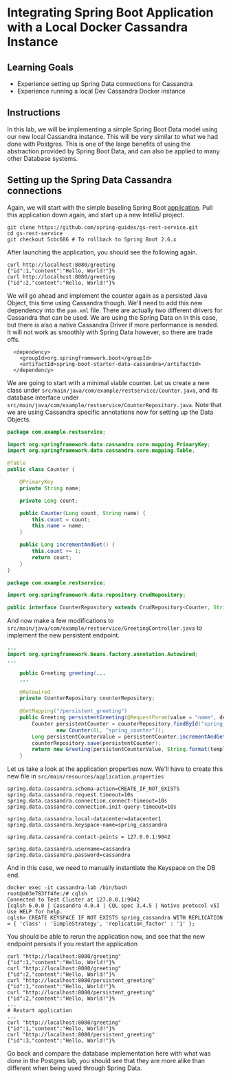 # Integrating Spring Boot Application with a Local Docker Cassandra Instance

## Learning Goals

- Experience setting up Spring Data connections for Cassandra
- Experience running a local Dev Cassandra Docker instance

## Instructions

In this lab, we will be implementing a simple Spring Boot Data model using our new local Cassandra instance. This will be very similar
to what we had done with Postgres. This is one of the large benefits of using the abstraction provided by Spring Boot Data, and can also
be applied to many other Database systems.

## Setting up the Spring Data Cassandra connections

Again, we will start with the simple baseling Spring Boot [application](https://spring.io/guides/gs/rest-service/). Pull this application
down again, and start up a new IntelliJ project.

``` shell
git clone https://github.com/spring-guides/gs-rest-service.git
cd gs-rest-service
git checkout 5cbc686 # To rollback to Spring Boot 2.6.x
```

After launching the application, you should see the following again.

``` shell
curl http://localhost:8080/greeting
{"id":1,"content":"Hello, World!"}%
curl http://localhost:8080/greeting
{"id":2,"content":"Hello, World!"}%
```

We will go ahead and implement the counter again as a persisted Java Object, this time using Cassandra though. We'll need to add this
new dependency into the `pom.xml` file.
There are actually two different drivers for Cassandra that can be used. We are using the Spring Data on in this case, but there is also
a native Cassandra Driver if more performance is needed. It will not work as smoothly with Spring Data however, so there are trade offs.

``` text
  <dependency>
    <groupId>org.springframework.boot</groupId>
    <artifactId>spring-boot-starter-data-cassandra</artifactId>
  </dependency>
```


We are going to start with a minimal viable counter. Let us create a new class under `src/main/java/com/example/restservice/Counter.java`,
and its database interface under `src/main/java/com/example/restservice/CounterRepository.java`. Note that we are using Cassandra specific
annotations now for setting up the Data Objects.

``` java
package com.example.restservice;

import org.springframework.data.cassandra.core.mapping.PrimaryKey;
import org.springframework.data.cassandra.core.mapping.Table;

@Table
public class Counter {

    @PrimaryKey
    private String name;

    private Long count;

    public Counter(Long count, String name) {
        this.count = count;
        this.name = name;
    }

    public Long incrementAndGet() {
        this.count += 1;
        return count;
    }
}
```

``` java
package com.example.restservice;

import org.springframework.data.repository.CrudRepository;

public interface CounterRepository extends CrudRepository<Counter, String> {}
```

And now make a few modifications to `src/main/java/com/example/restservice/GreetingController.java` to implement the new persistent
endpoint.

``` java
...
import org.springframework.beans.factory.annotation.Autowired;
...

    public Greeting greeting(...
    ...

    @Autowired
    private CounterRepository counterRepository;
    
    @GetMapping("/persistent_greeting")
    public Greeting persistentGreeting(@RequestParam(value = "name", defaultValue = "World") String name) {
        Counter persistentCounter = counterRepository.findById("spring_counter").orElseGet(() ->
                new Counter(0L, "spring_counter"));
        Long persistentCounterValue = persistentCounter.incrementAndGet();
        counterRepository.save(persistentCounter);
        return new Greeting(persistentCounterValue, String.format(template, name));
    }
```

Let us take a look at the application properties now. We'll have to create this new file in `src/main/resources/application.properties`

``` text
spring.data.cassandra.schema-action=CREATE_IF_NOT_EXISTS
spring.data.cassandra.request.timeout=10s
spring.data.cassandra.connection.connect-timeout=10s
spring.data.cassandra.connection.init-query-timeout=10s

spring.data.cassandra.local-datacenter=datacenter1
spring.data.cassandra.keyspace-name=spring_cassandra

spring.data.cassandra.contact-points = 127.0.0.1:9042

spring.data.cassandra.username=cassandra
spring.data.cassandra.password=cassandra
```

And in this case, we need to manually instantiate the Keyspace on the DB end.

``` shell
docker exec -it cassandra-lab /bin/bash
root@a03e783ff4fe:/# cqlsh
Connected to Test Cluster at 127.0.0.1:9042
[cqlsh 6.0.0 | Cassandra 4.0.4 | CQL spec 3.4.5 | Native protocol v5]
Use HELP for help.
cqlsh> CREATE KEYSPACE IF NOT EXISTS spring_cassandra WITH REPLICATION = { 'class' : 'SimpleStrategy', 'replication_factor' : '1' };
```

You should be able to rerun the application now, and see that the new endpoint persists if you restart the application

``` shell
curl "http://localhost:8080/greeting"
{"id":1,"content":"Hello, World!"}%
curl "http://localhost:8080/greeting"
{"id":2,"content":"Hello, World!"}%
curl "http://localhost:8080/persistent_greeting"
{"id":1,"content":"Hello, World!"}%
curl "http://localhost:8080/persistent_greeting"
{"id":2,"content":"Hello, World!"}%
...
# Restart application
...
curl "http://localhost:8080/greeting"
{"id":1,"content":"Hello, World!"}%
curl "http://localhost:8080/persistent_greeting"
{"id":3,"content":"Hello, World!"}%
```

Go back and compare the database implementation here with what was done in the Postgres lab, you should see that they
are more alike than different when being used through Spring Data.
